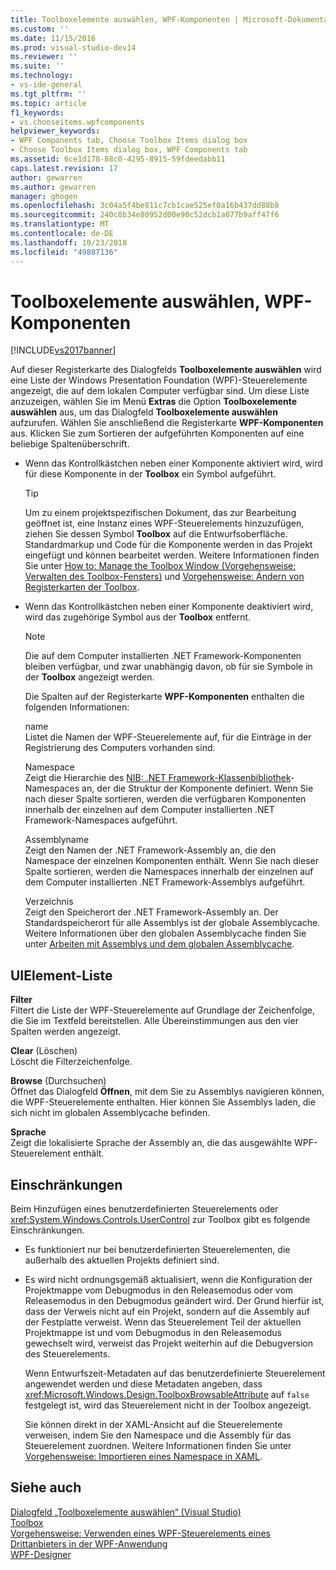 ```yaml
---
title: Toolboxelemente auswählen, WPF-Komponenten | Microsoft-Dokumentation
ms.custom: ''
ms.date: 11/15/2016
ms.prod: visual-studio-dev14
ms.reviewer: ''
ms.suite: ''
ms.technology:
- vs-ide-general
ms.tgt_pltfrm: ''
ms.topic: article
f1_keywords:
- vs.chooseitems.wpfcomponents
helpviewer_keywords:
- WPF Components tab, Choose Toolbox Items dialog box
- Choose Toolbox Items dialog box, WPF Components tab
ms.assetid: 6ce1d178-88c0-4295-8915-59fdeedabb11
caps.latest.revision: 17
author: gewarren
ms.author: gewarren
manager: ghogen
ms.openlocfilehash: 3c04a5f4be811c7cb1cae525ef0a16b437dd88b8
ms.sourcegitcommit: 240c8b34e80952d00e90c52dcb1a077b9aff47f6
ms.translationtype: MT
ms.contentlocale: de-DE
ms.lasthandoff: 10/23/2018
ms.locfileid: "49887136"
---
```

# <a name="choose-toolbox-items-wpf-components"></a>Toolboxelemente auswählen, WPF-Komponenten
[!INCLUDE[vs2017banner](../../includes/vs2017banner.md)]

  
Auf dieser Registerkarte des Dialogfelds **Toolboxelemente auswählen** wird eine Liste der Windows Presentation Foundation (WPF)-Steuerelemente angezeigt, die auf dem lokalen Computer verfügbar sind. Um diese Liste anzuzeigen, wählen Sie im Menü **Extras** die Option **Toolboxelemente auswählen** aus, um das Dialogfeld **Toolboxelemente auswählen** aufzurufen. Wählen Sie anschließend die Registerkarte **WPF-Komponenten** aus. Klicken Sie zum Sortieren der aufgeführten Komponenten auf eine beliebige Spaltenüberschrift.  
  
- Wenn das Kontrollkästchen neben einer Komponente aktiviert wird, wird für diese Komponente in der **Toolbox** ein Symbol aufgeführt.  
  
  > [!TIP]
  >  Um zu einem projektspezifischen Dokument, das zur Bearbeitung geöffnet ist, eine Instanz eines WPF-Steuerelements hinzuzufügen, ziehen Sie dessen Symbol **Toolbox** auf die Entwurfsoberfläche. Standardmarkup und Code für die Komponente werden in das Projekt eingefügt und können bearbeitet werden. Weitere Informationen finden Sie unter [How to: Manage the Toolbox Window (Vorgehensweise: Verwalten des Toolbox-Fensters)](http://msdn.microsoft.com/en-us/a022c3fe-298c-4a59-a48f-b050da90ebc2) und [Vorgehensweise: Ändern von Registerkarten der Toolbox](http://msdn.microsoft.com/en-us/21285050-cadd-455a-b1f5-a2289a89c4db).  
  
- Wenn das Kontrollkästchen neben einer Komponente deaktiviert wird, wird das zugehörige Symbol aus der **Toolbox** entfernt.  
  
  > [!NOTE]
  >  Die auf dem Computer installierten .NET Framework-Komponenten bleiben verfügbar, und zwar unabhängig davon, ob für sie Symbole in der **Toolbox** angezeigt werden.  
  
  Die Spalten auf der Registerkarte **WPF-Komponenten** enthalten die folgenden Informationen:  
  
  name  
  Listet die Namen der WPF-Steuerelemente auf, für die Einträge in der Registrierung des Computers vorhanden sind.  
  
  Namespace  
  Zeigt die Hierarchie des [NIB: .NET Framework-Klassenbibliothek](http://msdn.microsoft.com/en-us/6c4f3a62-6a0f-41f2-9d52-ee0b13686f29)-Namespaces an, der die Struktur der Komponente definiert. Wenn Sie nach dieser Spalte sortieren, werden die verfügbaren Komponenten innerhalb der einzelnen auf dem Computer installierten .NET Framework-Namespaces aufgeführt.  
  
  Assemblyname  
  Zeigt den Namen der .NET Framework-Assembly an, die den Namespace der einzelnen Komponenten enthält. Wenn Sie nach dieser Spalte sortieren, werden die Namespaces innerhalb der einzelnen auf dem Computer installierten .NET Framework-Assemblys aufgeführt.  
  
  Verzeichnis  
  Zeigt den Speicherort der .NET Framework-Assembly an. Der Standardspeicherort für alle Assemblys ist der globale Assemblycache. Weitere Informationen über den globalen Assemblycache finden Sie unter [Arbeiten mit Assemblys und dem globalen Assemblycache](http://msdn.microsoft.com/library/8a18e5c2-d41d-49ef-abcb-7c27e2469433).  
  
## <a name="uielement-list"></a>UIElement-Liste  
 **Filter**  
 Filtert die Liste der WPF-Steuerelemente auf Grundlage der Zeichenfolge, die Sie im Textfeld bereitstellen. Alle Übereinstimmungen aus den vier Spalten werden angezeigt.  
  
 **Clear** (Löschen)  
 Löscht die Filterzeichenfolge.  
  
 **Browse** (Durchsuchen)  
 Öffnet das Dialogfeld **Öffnen**, mit dem Sie zu Assemblys navigieren können, die WPF-Steuerelemente enthalten. Hier können Sie Assemblys laden, die sich nicht im globalen Assemblycache befinden.  
  
 **Sprache**  
 Zeigt die lokalisierte Sprache der Assembly an, die das ausgewählte WPF-Steuerelement enthält.  
  
## <a name="limitations"></a>Einschränkungen  
 Beim Hinzufügen eines benutzerdefinierten Steuerelements oder <xref:System.Windows.Controls.UserControl> zur Toolbox gibt es folgende Einschränkungen.  
  
- Es funktioniert nur bei benutzerdefinierten Steuerelementen, die außerhalb des aktuellen Projekts definiert sind.  
  
- Es wird nicht ordnungsgemäß aktualisiert, wenn die Konfiguration der Projektmappe vom Debugmodus in den Releasemodus oder vom Releasemodus in den Debugmodus geändert wird. Der Grund hierfür ist, dass der Verweis nicht auf ein Projekt, sondern auf die Assembly auf der Festplatte verweist. Wenn das Steuerelement Teil der aktuellen Projektmappe ist und vom Debugmodus in den Releasemodus gewechselt wird, verweist das Projekt weiterhin auf die Debugversion des Steuerelements.  
  
  Wenn Entwurfszeit-Metadaten auf das benutzerdefinierte Steuerelement angewendet werden und diese Metadaten angeben, dass <xref:Microsoft.Windows.Design.ToolboxBrowsableAttribute> auf `false` festgelegt ist, wird das Steuerelement nicht in der Toolbox angezeigt.  
  
  Sie können direkt in der XAML-Ansicht auf die Steuerelemente verweisen, indem Sie den Namespace und die Assembly für das Steuerelement zuordnen. Weitere Informationen finden Sie unter [Vorgehensweise: Importieren eines Namespace in XAML](http://msdn.microsoft.com/en-us/6cda7c7a-369c-47dd-9c2d-13a35dcf737c).  
  
## <a name="see-also"></a>Siehe auch  
 [Dialogfeld „Toolboxelemente auswählen“ (Visual Studio)](http://msdn.microsoft.com/en-us/bd07835f-18a8-433e-bccc-7141f65263bb)   
 [Toolbox](../../ide/reference/toolbox.md)   
 [Vorgehensweise: Verwenden eines WPF-Steuerelements eines Drittanbieters in der WPF-Anwendung](http://msdn.microsoft.com/en-us/f4c0b601-3818-4f9f-85e5-77905f3b427f)   
 [WPF-Designer](http://msdn.microsoft.com/en-us/c6c65214-8411-4e16-b254-163ed4099c26)



